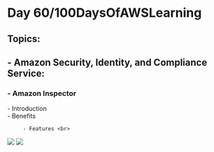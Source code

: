 <h1> Day 60/100DaysOfAWSLearning </h1>
<h2> Topics: </h2>

 <h2>  - Amazon Security, Identity, and Compliance Service: </h2>

<h3> - Amazon Inspector </h3>
         - Introduction <br>
         - Benefits <br>
        
         - Features <br>
         
         
         

<img src = "https://github.com/thetechgirlgita/100-days-of-aws-learning/blob/master/Images/Day60/60_1.jpg?raw=true">
<img src = "https://github.com/thetechgirlgita/100-days-of-aws-learning/blob/master/Images/Day60/60_2.jpg?raw=true">
